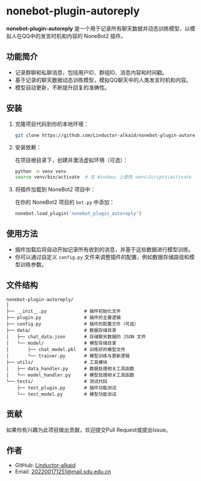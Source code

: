 # nonebot-plugin-autoreply

**nonebot-plugin-autoreply** 是一个用于记录所有聊天数据并动态训练模型，以模拟人在QQ中的发言时机和内容的 NoneBot2 插件。

## 功能简介

- 记录群聊和私聊消息，包括用户ID、群组ID、消息内容和时间戳。
- 基于记录的聊天数据动态训练模型，模拟QQ聊天中的人类发言时机和内容。
- 模型自动更新，不断提升回复的准确性。

## 安装

1. 克隆项目代码到你的本地环境：

   ```bash
   git clone https://github.com/Linductor-alkaid/nonebot-plugin-autoreply.git
   ```

2. 安装依赖：

   在项目根目录下，创建并激活虚拟环境（可选）：

   ```bash
   python -m venv venv
   source venv/bin/activate  # 在 Windows 上使用 venv\Scripts\activate
   ```

3. 将插件加载到 NoneBot2 项目中：

   在你的 NoneBot2 项目的 `bot.py` 中添加：

   ```python
   nonebot.load_plugin('nonebot_plugin_autoreply')
   ```

## 使用方法

- 插件加载后将自动开始记录所有收到的消息，并基于这些数据进行模型训练。
- 你可以通过自定义 `config.py` 文件来调整插件的配置，例如数据存储路径和模型训练参数。

## 文件结构

```
nonebot-plugin-autoreply/
│
├── __init__.py              # 插件初始化文件
├── plugin.py                # 插件的主要逻辑
├── config.py                # 插件的配置文件（可选）
├── data/                    # 数据存储目录
│   ├── chat_data.json       # 存储聊天数据的 JSON 文件
│   └── model/               # 模型存储目录
│       ├── chat_model.pkl   # 训练好的模型文件
│       └── trainer.py       # 模型训练与更新逻辑
├── utils/                   # 工具模块
│   ├── data_handler.py      # 数据处理相关工具函数
│   └── model_handler.py     # 模型处理相关工具函数
└── tests/                   # 测试代码
    ├── test_plugin.py       # 插件功能测试
    └── test_model.py        # 模型功能测试
```

## 贡献

如果你有兴趣为此项目做出贡献，欢迎提交Pull Request或提出Issue。

## 作者

- GitHub: [Linductor-alkaid](https://github.com/Linductor-alkaid)
- Email: 202200171251@mail.sdu.edu.cn

